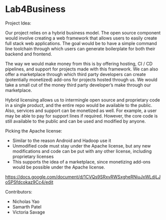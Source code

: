 # Lab4Business

Project Idea:

Our project relies on a hybrid business model. The open source component would involve creating a web framework that allows users to easily create full stack web applications. The goal would be to have a simple command line toolchain through which users can generate boilerplate for both their backend and frontend.

The way we would make money from this is by offering hosting, CI / CD pipelines, and support for projects made with this framework. We can also offer a marketplace through which third party developers can create (potentially monetized) add-ons for projects hosted through us. We would take a small cut of the money third party developer’s make through our marketplace.

Hybrid licensing allows us to intermingle open source and proprietary code in a single product, and the entire repo would be available to the public.
Also, services and support can be monetized as well. For example, a user may be able to pay for support lines if required.
However, the core code is still available to the public and can be used and modified by anyone.

Picking the Apache license:
* Similar to the reason Android and Hadoop use it
* Unmodified code must stay under the Apache license, but any new modifications and code can be put with any other license, including proprietary licenses
* This supports the idea of a marketplace, since monetizing add-ons would be possible under the Apache license.


https://docs.google.com/document/d/1CVQs9SRxvRWSxgheRNiuJxWLdjLJoSPSfdcokaz9Cc4/edit

Contributors:
* Nicholas Yao
* Samarth Patel
* Victoria Savage
